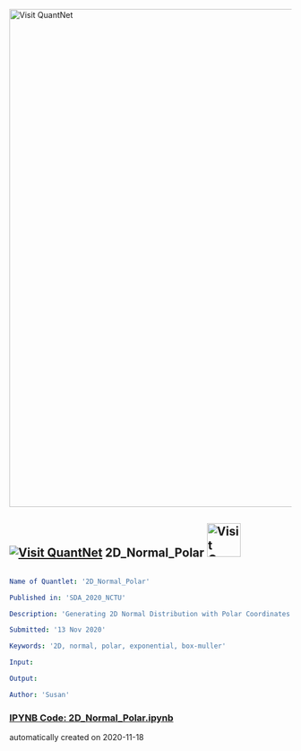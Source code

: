 [<img src="https://github.com/QuantLet/Styleguide-and-FAQ/blob/master/pictures/banner.png" width="888" alt="Visit QuantNet">](http://quantlet.de/)

## [<img src="https://github.com/QuantLet/Styleguide-and-FAQ/blob/master/pictures/qloqo.png" alt="Visit QuantNet">](http://quantlet.de/) **2D_Normal_Polar** [<img src="https://github.com/QuantLet/Styleguide-and-FAQ/blob/master/pictures/QN2.png" width="60" alt="Visit QuantNet 2.0">](http://quantlet.de/)

```yaml

Name of Quantlet: '2D_Normal_Polar'

Published in: 'SDA_2020_NCTU'

Description: 'Generating 2D Normal Distribution with Polar Coordinates'

Submitted: '13 Nov 2020'

Keywords: '2D, normal, polar, exponential, box-muller'

Input:

Output: 

Author: 'Susan'

```

### [IPYNB Code: 2D_Normal_Polar.ipynb](2D_Normal_Polar.ipynb)


automatically created on 2020-11-18